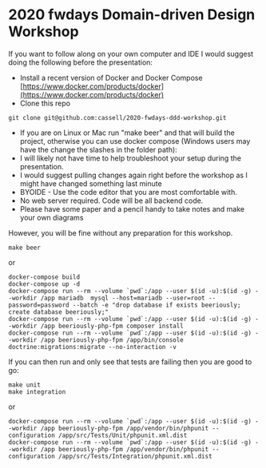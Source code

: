 # 2020 fwdays Domain-driven Design Workshop

If you want to follow along on your own computer and IDE I would suggest doing the following before the presentation:
* Install a recent version of Docker and Docker Compose [https://www.docker.com/products/docker](https://www.docker.com/products/docker)
* Clone this repo
````
git clone git@github.com:cassell/2020-fwdays-ddd-workshop.git
````
* If you are on Linux or Mac run "make beer" and that will build the project, otherwise you can use docker compose (Windows users may have the change the slashes in the folder path):
* I will likely not have time to help troubleshoot your setup during the presentation.
* I would suggest pulling changes again right before the workshop as I might have changed something last minute
* BYOIDE - Use the code editor that you are most comfortable with. 
* No web server required. Code will be all backend code.
* Please have some paper and a pencil handy to take notes and make your own diagrams

However, you will be fine without any preparation for this workshop.

````
make beer
````
or
````
docker-compose build
docker-compose up -d
docker-compose run --rm --volume `pwd`:/app --user $(id -u):$(id -g) --workdir /app mariadb  mysql --host=mariadb --user=root --password=password --batch -e "drop database if exists beeriously; create database beeriously;"
docker-compose run --rm --volume `pwd`:/app --user $(id -u):$(id -g) --workdir /app beeriously-php-fpm composer install
docker-compose run --rm --volume `pwd`:/app --user $(id -u):$(id -g) --workdir /app beeriously-php-fpm /app/bin/console doctrine:migrations:migrate --no-interaction -v
````

If you can then run and only see that tests are failing then you are good to go:
````
make unit
make integration
````
or
````
docker-compose run --rm --volume `pwd`:/app --user $(id -u):$(id -g) --workdir /app beeriously-php-fpm /app/vendor/bin/phpunit --configuration /app/src/Tests/Unit/phpunit.xml.dist
docker-compose run --rm --volume `pwd`:/app --user $(id -u):$(id -g) --workdir /app beeriously-php-fpm /app/vendor/bin/phpunit --configuration /app/src/Tests/Integration/phpunit.xml.dist
````


